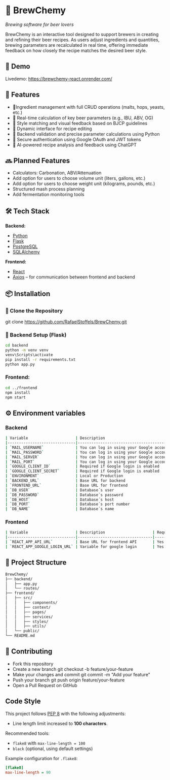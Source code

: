 # 🍻 BrewChemy  
*Brewing software for beer lovers*

BrewChemy is an interactive tool designed to support brewers in creating and refining their beer recipes. As users adjust ingredients and quantities, brewing parameters are recalculated in real time, offering immediate feedback on how closely the recipe matches the desired beer style.

## 📸 Demo

Livedemo: https://brewchemy-react.onrender.com/

## 🚀 Features

- 🧾Ingredient management with full CRUD operations (malts, hops, yeasts, etc.)
- 🔄 Real-time calculation of key beer parameters (e.g., IBU, ABV, OG)
- 🎯 Style matching and visual feedback based on BJCP guidelines
- 🧪 Dynamic interface for recipe editing
- 🧠 Backend validation and precise parameter calculations using Python
- 🔐 Secure authentication using Google OAuth and JWT tokens  
- 🤖 AI-powered recipe analysis and feedback using ChatGPT

## 🔜 Planned Features

- Calculators: Carbonation, ABV/Attenuation
- Add option for users to choose volume unit (liters, gallons, etc.)
- Add option for users to choose weight unit (kilograms, pounds, etc.)
- Structured mash process planning
- Add fermentation monitoring tools

## 🛠️ Tech Stack

**Backend:**
- [Python](https://www.python.org/)
- [Flask](https://flask.palletsprojects.com/)
- [PostgreSQL](https://www.postgresql.org/)
- [SQLAlchemy](https://www.sqlalchemy.org/)

**Frontend:**
- [React](https://reactjs.org/)
- [Axios](https://axios-http.com/) – for communication between frontend and backend

## 📦 Installation

### 🔗 Clone the Repository

git clone https://github.com/RafaelStoffels/BrewChemy.git

### 🧰 Backend Setup (Flask)

```bash
cd backend
python -m venv venv
venv\Scripts\activate
pip install -r requirements.txt
python app.py
```

### Frontend:

```bash
cd ../frontend
npm install
npm start
```

## ⚙️ Environment variables

### Backend

```bash
| Variable                     | Description                              | Required | Default                                  |
|------------------------------|------------------------------------------|----------|------------------------------------------|
| `MAIL_USERNAME`              | You can log in using your Google account | No       | `your_username`                          |
| `MAIL_PASSWORD`              | You can log in using your Google account | No       | `your_password`                          |
| `MAIL_SERVER`                | You can log in using your Google account | No       | `your_mail_server`                       |
| `MAIL_PORT`                  | You can log in using your Google account | No       | `your_mail_port`                         |
| `GOOGLE_CLIENT_ID`           | Required if Google login is enabled      | No       | `your_client_id`                         |
| `GOOGLE_CLIENT_SECRET`       | Required if Google login is enabled      | No       | `your_client_secret`                     |
| `ENVIRONMENT`                | Local or Production                      | Yes      | `local`                                  |
| `BACKEND_URL`                | Base URL for backend                     | Yes      | `https://localhost:5000`                 |
| `FRONTEND_URL`               | Base URL for frontend                    | Yes      | `https://localhost:3000`                 |
| `DB_USER`                    | Database´s user                          | Yes      | `postgres_user`                          |
| `DB_PASSWORD`                | Database´s password                      | Yes      | `postgres_password`                      |
| `DB_HOST`                    | Database´s host                          | Yes      | `localhost`                              |
| `DB_PORT`                    | Database´s port number                   | Yes      | `db_port_number`                         |
| `DB_NAME`                    | Database´s name                          | Yes      | `brewchemy`                              |
```

### Frontend

```bash
| Variable                     | Description                     | Required | Default                                  |
|------------------------------|---------------------------------|----------|------------------------------------------|
| `REACT_APP_API_URL`          | Base URL for frontend API       | Yes      | `http://localhost:5000`                  |
| `REACT_APP_GOOGLE_LOGIN_URL` | Variable for google login       | Yes      | `https://localhost:5000/api/google-login`|
```

## 📁 Project Structure

```bash
BrewChemy/
├── backend/
│   ├── app.py
│   └── routes/
├── frontend/
│   ├── src/
│   │   ├── components/
│   │   ├── context/
│   │   ├── pages/
│   │   ├── services/
│   │   ├── styles/
│   │   ├── utils/
│   └── public/
└── README.md
```

## 🤝 Contributing

- Fork this repository
- Create a new branch
git checkout -b feature/your-feature
- Make your changes and commit
git commit -m "Add your feature"
- Push your branch
git push origin feature/your-feature
- Open a Pull Request on GitHub

## Code Style

This project follows [PEP 8](https://peps.python.org/pep-0008/) with the following adjustments:

- Line length limit increased to **100 characters**.

Recommended tools:

- `flake8` with `max-line-length = 100`
- `black` (optional, using default settings)

Example configuration for `.flake8`:

```ini
[flake8]
max-line-length = 90